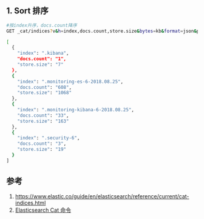 

## 1. Sort 排序

```sh
#按index升序，docs.count降序
GET _cat/indices?v&h=index,docs.count,store.size&bytes=kb&format=json&pretty&s=index,docs.count:desc

[
  {
    "index": ".kibana",
    "docs.count": "1",
    "store.size": "7"
  },
  {
    "index": ".monitoring-es-6-2018.08.25",
    "docs.count": "608",
    "store.size": "1068"
  },
  {
    "index": ".monitoring-kibana-6-2018.08.25",
    "docs.count": "33",
    "store.size": "163"
  },
  {
    "index": ".security-6",
    "docs.count": "3",
    "store.size": "19"
  }
]
```

## 参考

1. https://www.elastic.co/guide/en/elasticsearch/reference/current/cat-indices.html
2. [Elasticsearch Cat 命令](https://blog.csdn.net/wangpei1949/article/details/82287444)